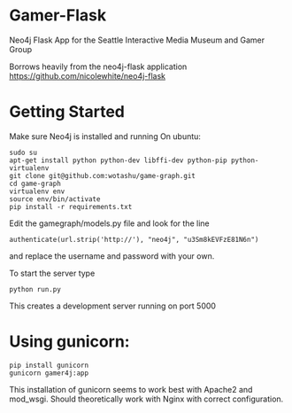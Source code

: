 # Gamer-Flask
Neo4j Flask App for the Seattle Interactive Media Museum and Gamer Group

Borrows heavily from the neo4j-flask application https://github.com/nicolewhite/neo4j-flask


# Getting Started
Make sure Neo4j is installed and running 
On ubuntu:
```
sudo su
apt-get install python python-dev libffi-dev python-pip python-virtualenv
git clone git@github.com:wotashu/game-graph.git
cd game-graph
virtualenv env
source env/bin/activate
pip install -r requirements.txt
```
Edit the gamegraph/models.py file and look for the line
```
authenticate(url.strip('http://'), "neo4j", "u3Sm8kEVFzE81N6n")
```
and replace the username and password with your own.

To start the server type
```
python run.py
```
This creates a development server running on port 5000

# Using gunicorn:
```
pip install gunicorn
gunicorn gamer4j:app
```

This installation of gunicorn seems to work best with Apache2 and mod_wsgi. Should theoretically work with Nginx with correct configuration.
